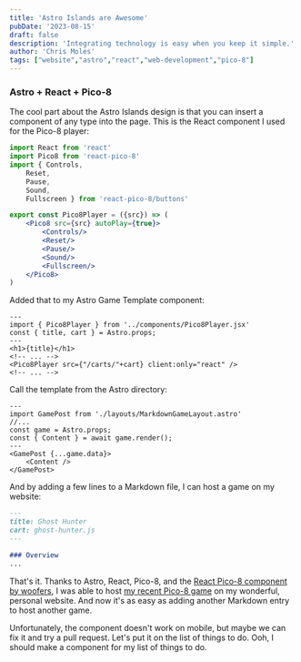 ```yaml
---
title: 'Astro Islands are Awesome'
pubDate: '2023-08-15'
draft: false
description: 'Integrating technology is easy when you keep it simple.'
author: 'Chris Moles'
tags: ["website","astro","react","web-development","pico-8"]
---
```


### Astro + React + Pico-8

The cool part about the Astro Islands design is that you can insert a component
of any type into the page. This is the React component I used for the Pico-8
player:

```jsx
import React from 'react'
import Pico8 from 'react-pico-8'
import { Controls,
    Reset,
    Pause,
    Sound,
    Fullscreen } from 'react-pico-8/buttons'

export const Pico8Player = ({src}) => (
    <Pico8 src={src} autoPlay={true}>
        <Controls/>
        <Reset/>
        <Pause/>
        <Sound/>
        <Fullscreen/>
    </Pico8>
)
```

Added that to my Astro Game Template component:

```astro
---
import { Pico8Player } from '../components/Pico8Player.jsx'
const { title, cart } = Astro.props;
---
<h1>{title}</h1>
<!-- ... -->
<Pico8Player src={"/carts/"+cart} client:only="react" />
<!-- ... -->
```

Call the template from the Astro directory:

```astro
---
import GamePost from './layouts/MarkdownGameLayout.astro'
//...
const game = Astro.props;
const { Content } = await game.render();
---
<GamePost {...game.data}>
	<Content />
</GamePost>
```

And by adding a few lines to a Markdown file, I can host a game on my website:

```markdown
---
title: Ghost Hunter
cart: ghost-hunter.js
---

### Overview
...
```

That's it. Thanks to Astro, React, Pico-8, and the [React Pico-8 component by
woofers](//github.com/woofers/react-pico-8), I was able to host [my recent Pico-8
game](/games/ghost-hunter) on my wonderful, personal website. And now it's as
easy as adding another Markdown entry to host another game.

Unfortunately, the component doesn't work on mobile, but maybe we can fix it and try a pull request. Let's put it on the list of things to do. Ooh, I should make a component for my list of things to do.
